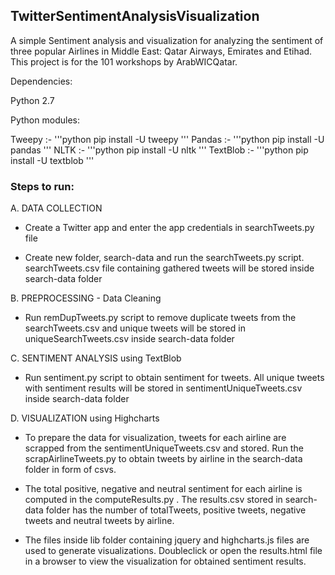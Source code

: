 ## TwitterSentimentAnalysisVisualization
A simple Sentiment analysis and visualization for analyzing the sentiment of three popular Airlines in Middle East: Qatar Airways, Emirates and Etihad. This project is for the 101 workshops by ArabWICQatar.

Dependencies:

Python 2.7

Python modules: 

Tweepy :- '''python pip install -U tweepy '''
Pandas :- '''python pip install -U pandas '''
NLTK :- '''python pip install -U nltk '''
TextBlob :- '''python pip install -U textblob  '''

### Steps to run:
A. DATA COLLECTION

* Create a Twitter app and enter the app credentials in searchTweets.py file

* Create new folder, search-data and run the searchTweets.py script. searchTweets.csv file containing gathered tweets will be stored inside search-data folder


B. PREPROCESSING - Data Cleaning

* Run remDupTweets.py script to remove duplicate tweets from the searchTweets.csv and unique tweets will be stored in uniqueSearchTweets.csv inside search-data folder


C. SENTIMENT ANALYSIS using TextBlob

* Run sentiment.py script to obtain sentiment for tweets. All unique tweets with sentiment results will be stored in sentimentUniqueTweets.csv inside search-data folder


D. VISUALIZATION using Highcharts

* To prepare the data for visualization, tweets for each airline are scrapped from the sentimentUniqueTweets.csv and stored. Run the scrapAirlineTweets.py to obtain tweets by airline in the search-data folder in form of csvs.

* The total positive, negative and neutral sentiment for each airline is computed in the computeResults.py . The results.csv stored in search-data folder has the number of totalTweets, positive tweets, negative tweets and neutral tweets by airline.

* The files inside lib folder containing jquery and highcharts.js files are used to generate visualizations. Doubleclick or open the results.html file in a browser to view the visualization for obtained sentiment results.

